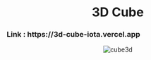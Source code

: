 <h1 align="center">3D Cube</h1>

<p align="center">
  <h3>
  Link : https://3d-cube-iota.vercel.app
  </h3>
</p>

<div align="center">
  
![cube3d](https://user-images.githubusercontent.com/55569181/174904242-e96c6a31-b71b-4d25-bb2b-9e13c247f205.png)

</div>

